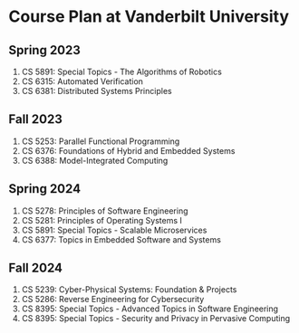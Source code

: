 # Course Plan at Vanderbilt University

## Spring 2023 
1. CS 5891: Special Topics - The Algorithms of Robotics
2. CS 6315: Automated Verification
3. CS 6381: Distributed Systems Principles

## Fall 2023 
1. CS 5253: Parallel Functional Programming
2. CS 6376: Foundations of Hybrid and Embedded Systems
3. CS 6388: Model-Integrated Computing

## Spring 2024 
1. CS 5278: Principles of Software Engineering
2. CS 5281: Principles of Operating Systems I
3. CS 5891: Special Topics - Scalable Microservices
4. CS 6377: Topics in Embedded Software and Systems

## Fall 2024
1. CS 5239: Cyber-Physical Systems: Foundation & Projects
2. CS 5286: Reverse Engineering for Cybersecurity
3. CS 8395: Special Topics - Advanced Topics in Software Engineering
4. CS 8395: Special Topics - Security and Privacy in Pervasive Computing
